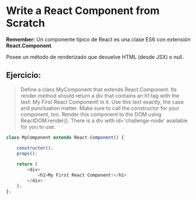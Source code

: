 # Write a React Component from Scratch

**Remember:**
Un componente típico de React es una clase ES6 con extensión **React.Component**.

Posee un método de renderizado que devuelve HTML (desde JSX) o null.

## Ejercicio:


> Define a class MyComponent that extends React.Component. Its render method should return a div that contains an h1 tag with the text: My First React Component! in it. Use this text exactly, the case and punctuation matter. Make sure to call the constructor for your component, too.
> Render this component to the DOM using ReactDOM.render(). There is a div with id='challenge-node' available for you to use.

```js
class MyComponent extends React.Component() {

    constructor();
    props();
    
    return (
        <div>
            <h1>My First React Component!</h1>
        </div>
    );
};